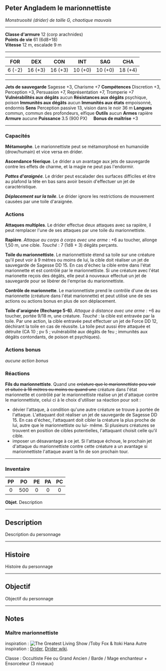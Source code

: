 ## Peter Angladem le marionnettiste
*Monstruosité (drider) de taille G, chaotique mauvais*
___
**Classe d'armure** 12 (corp arachnides)  
**Points de vie** 61 (6d8+18)  
**Vitesse** 12 m,  escalade 9 m
___

| FOR    | DEX     | CON     | INT     | SAG     | CHA     |
| ------ | ------- | ------- | ------- | ------- | ------- |
| 6 (-2) | 16 (+3) | 16 (+3) | 10 (+0) | 10 (+0) | 18 (+4) |
___
**Jets de sauvegarde** Sagesse +3, Charisme +7
**Compétences** Discretion +3, Perception +3, Persuasion +7, Représentation +7, Tromperie +7
**Vulnérabilités aux dégâts** aucun
**Résistances aux dégâts** psychique, poison
**Immunités aux dégâts** aucun
**Immunités aux états** empoisonné, endormis
**Sens**  Perception passive 13, vision dans le noir 36 m 
**Langues** commun, commun des profondeurs, elfique
**Outils** aucun
**Armes** rapière
**Armure** aucune
**Puissance** 3.5 (900 PX)     **Bonus de maîtrise** +3 
___
### Capacités
**Métamorphe**. Le marionnettiste peut se métamorphosé en humanoïde (drow/humain) et vice versa en drider.

**Ascendance féerique**. Le drider a un avantage aux jets de sauvegarde contre les effets de charme, et la magie ne peut pas l'endormir.

**_Pattes d'araignée_**. Le drider peut escalader des surfaces difficiles et être au plafond la tête en bas sans avoir besoin d'effectuer un jet de caractéristique.

**_Déplacement sur la toile_**. Le drider ignore les restrictions de mouvement causées par une toile d'araignée.

### Actions
**Attaques multiples**. Le drider effectue deux attaques avec sa rapière, il peut remplacer l'une de ses attaques par une toile du marionnettiste.

**Rapière**. _Attaque au corps à corps avec une arme_ : +6 au toucher, allonge 1,50 m, une cible. _Touché_ : 7 (1d8 + 3) dégâts perçants.

**Toile du marionnettiste**. Le marionnettiste étend sa toile sur une créature qu'il peut voir à 9 mètres ou moins de lui, la cible doit réaliser un jet de sauvegarde de Sagesse DD 15. En cas d'échec la cible entre dans l'état marionnette et est contrôlé par le marionnettiste. Si une créature avec l'état marionette reçois des dégâts, elle peut à nouveaux effectué un jet de sauvegarde pour se libérer de l'emprise du marionnettiste.

**Contrôle de marionnette**. Le marionnettiste prend le contrôle d'une de ses marionnette (créature dans l'état marionnette) et peut utilisé une de ses actions ou actions bonus en plus de son déplacement.

**Toile d'araignée (Recharge 5-6)**. _Attaque à distance avec une arme_ : +6 au toucher, portée 9/18 m, une créature. _Touché_ : la cible est entravée par la toile. Par une action, la cible entravée peut effectuer un jet de Force DD 12, déchirant la toile en cas de réussite. La toile peut aussi être attaquée et détruite (CA 10 ; pv 5 ; vulnérabilité aux dégâts de feu ; immunités aux dégâts contondants, de poison et psychiques).

### Actions bonus
*aucune action bonus*

### Réactions
**Fils du marionnettiste**. Quand une ~~créature que le marionnettiste peu voir et située à 18 mètres ou moins ou quand une~~ créature dans l'état marionnette et contrôlé par le marionnettiste réalise un jet d'attaque contre le marionnettiste, celui ci à le choix d'utiliser sa réaction pour soit :
- dévier l'attaque, à condition qu'une autre créature se trouve à portée de l'attaque. L'attaquant doit réaliser un jet de sauvegarde de Sagesse DD 15. En cas d'échec, l'attaquant doit cibler la créature la plus proche de lui, autre que le marionnettiste ou lui- même. Si plusieurs créatures se trouvent en position de cibles potentielles, l'attaquant choisit celle qu'il cible.
- imposer un désavantage à ce jet. Si l'attaque échoue, le prochain jet d'attaque du marionnettiste contre cette créature a un avantage si marionnettiste l'attaque avant la fin de son prochain tour. 

___
### Inventaire
| PP  | PO  | PE  | PA  | PC  |
| :-: | :-: | :-: | :-: | :-: |
|  0  | 500 |  0  |  0  |  0  |

**Objet**. Description
___
## Description
Description du personnage
___
## Histoire
Histoire du personnage
___
## Objectif
Objectif du personnage
___
## Notes
### Maître marionnettiste 
inspiration : 
![The Greatest Living Show /Toby Fox & Itoki Hana](https://www.youtube.com/watch?v=qFow8LkHtlU)
Autre inspiration : [Drider](https://www.aidedd.org/dnd/monstres.php?vf=drider), [Drider wiki](https://forgottenrealms.fandom.com/wiki/Drider).

Classe : Occultiste Fée ou Grand Ancien / Barde  / Mage enchanteur + Ensorceleur (3 niveaux)

